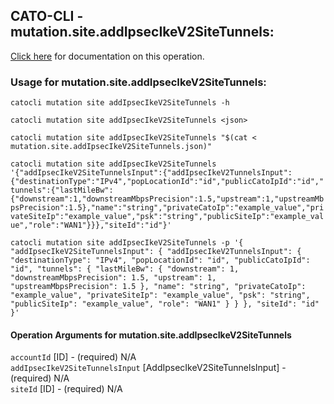 
## CATO-CLI - mutation.site.addIpsecIkeV2SiteTunnels:
[Click here](https://api.catonetworks.com/documentation/#mutation-mutation.site.addIpsecIkeV2SiteTunnels) for documentation on this operation.

### Usage for mutation.site.addIpsecIkeV2SiteTunnels:

`catocli mutation site addIpsecIkeV2SiteTunnels -h`

`catocli mutation site addIpsecIkeV2SiteTunnels <json>`

`catocli mutation site addIpsecIkeV2SiteTunnels "$(cat < mutation.site.addIpsecIkeV2SiteTunnels.json)"`

`catocli mutation site addIpsecIkeV2SiteTunnels '{"addIpsecIkeV2SiteTunnelsInput":{"addIpsecIkeV2TunnelsInput":{"destinationType":"IPv4","popLocationId":"id","publicCatoIpId":"id","tunnels":{"lastMileBw":{"downstream":1,"downstreamMbpsPrecision":1.5,"upstream":1,"upstreamMbpsPrecision":1.5},"name":"string","privateCatoIp":"example_value","privateSiteIp":"example_value","psk":"string","publicSiteIp":"example_value","role":"WAN1"}}},"siteId":"id"}'`

`catocli mutation site addIpsecIkeV2SiteTunnels -p '{
    "addIpsecIkeV2SiteTunnelsInput": {
        "addIpsecIkeV2TunnelsInput": {
            "destinationType": "IPv4",
            "popLocationId": "id",
            "publicCatoIpId": "id",
            "tunnels": {
                "lastMileBw": {
                    "downstream": 1,
                    "downstreamMbpsPrecision": 1.5,
                    "upstream": 1,
                    "upstreamMbpsPrecision": 1.5
                },
                "name": "string",
                "privateCatoIp": "example_value",
                "privateSiteIp": "example_value",
                "psk": "string",
                "publicSiteIp": "example_value",
                "role": "WAN1"
            }
        }
    },
    "siteId": "id"
}'`


#### Operation Arguments for mutation.site.addIpsecIkeV2SiteTunnels ####

`accountId` [ID] - (required) N/A    
`addIpsecIkeV2SiteTunnelsInput` [AddIpsecIkeV2SiteTunnelsInput] - (required) N/A    
`siteId` [ID] - (required) N/A    
